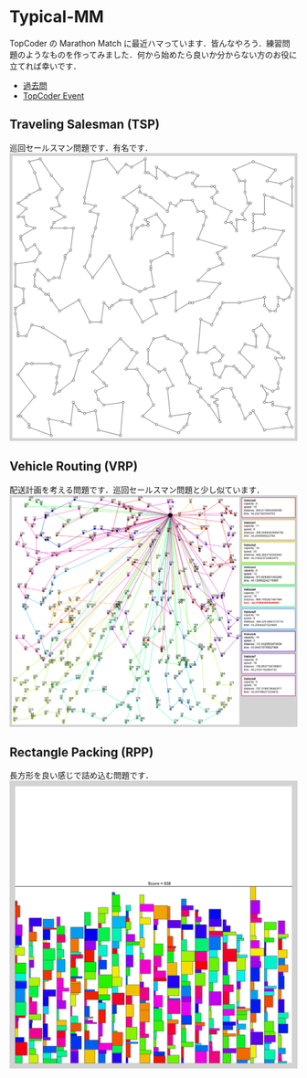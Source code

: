 # Typical-MM
TopCoder の Marathon Match に最近ハマっています．皆んなやろう．練習問題のようなものを作ってみました．何から始めたら良いか分からない方のお役に立てれば幸いです．
- [過去問](https://community.topcoder.com/longcontest/stats/?module=MatchList)  
- [TopCoder Event](https://www.topcoder.com/community/events/)

## Traveling Salesman (TSP)
巡回セールスマン問題です．有名です．  
![1.png](TSP/image/1.png)

## Vehicle Routing (VRP)
配送計画を考える問題です．巡回セールスマン問題と少し似ています．  
![1.png](VRP/image/1.png)

## Rectangle Packing (RPP)
長方形を良い感じで詰め込む問題です．  
![1.png](RPP/image/1.png)
